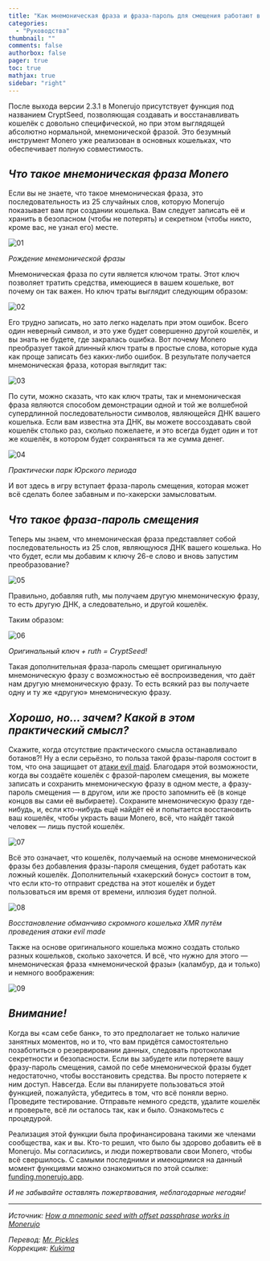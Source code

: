 ```yaml
---
title: "Как мнемоническая фраза и фраза-пароль для смещения работают в Monerujo"
categories:
  - "Руководства"
thumbnail: ""
comments: false
authorbox: false
pager: true
toc: true
mathjax: true
sidebar: "right"
---
```


После выхода версии 2.3.1 в Monerujo присутствует функция под названием CryptSeed, позволяющая создавать и восстанавливать кошелёк с довольно специфической, но при этом выглядящей абсолютно нормальной, мнемонической фразой. Это безумный инструмент Monero уже реализован в основных кошельках, что обеспечивает полную совместимость.

## _Что такое мнемоническая фраза Monero_

Если вы не знаете, что такое мнемоническая фраза, это последовательность из 25 случайных слов, которую Monerujo показывает вам при создании кошелька. Вам следует записать её и хранить в безопасном (чтобы не потерять) и секретном (чтобы никто, кроме вас, не узнал его) месте.

![01](/img/manuals/how-a-mnemonic-seed-with-offset-passphrase-works-in-monerujo/01.png)

*Рождение мнемонической фразы*

Мнемоническая фраза по сути является ключом траты. Этот ключ позволяет тратить средства, имеющиеся в вашем кошельке, вот почему он так важен. Но ключ траты выглядит следующим образом:

![02](/img/manuals/how-a-mnemonic-seed-with-offset-passphrase-works-in-monerujo/02.png)

Его трудно записать, но зато легко наделать при этом ошибок. Всего один неверный символ, и это уже будет совершенно другой кошелёк, и вы знать не будете, где закралась ошибка. Вот почему Monero преобразует такой длинный ключ траты в простые слова, которые куда как проще записать без каких-либо ошибок. В результате получается мнемоническая фраза, которая выглядит так:

![03](/img/manuals/how-a-mnemonic-seed-with-offset-passphrase-works-in-monerujo/03.png)

По сути, можно сказать, что как ключ траты, так и мнемоническая фраза являются способом демонстрации одной и той же волшебной супердлинной последовательности символов, являющейся ДНК вашего кошелька. Если вам известна эта ДНК, вы можете воссоздавать свой кошелёк столько раз, сколько пожелаете, и это всегда будет один и тот же кошелёк, в котором будет сохраняться та же сумма денег.

![04](/img/manuals/how-a-mnemonic-seed-with-offset-passphrase-works-in-monerujo/04.png)

*Практически парк Юрского периода*

И вот здесь в игру вступает фраза-пароль смещения, которая может всё сделать более забавным и по-хакерски замысловатым.

## _Что такое фраза-пароль смещения_

Теперь мы знаем, что мнемоническая фраза представляет собой последовательность из 25 слов, являющуюся ДНК вашего кошелька. Но что будет, если мы добавим к ключу 26-е слово и вновь запустим преобразование?

![05](/img/manuals/how-a-mnemonic-seed-with-offset-passphrase-works-in-monerujo/05.gif)

Правильно, добавляя ruth, мы получаем другую мнемоническую фразу, то есть другую ДНК, а следовательно, и другой кошелёк.

Таким образом:

![06](/img/manuals/how-a-mnemonic-seed-with-offset-passphrase-works-in-monerujo/06.png)

*Оригинальный ключ + ruth = CryptSeed!*

Такая дополнительная фраза-пароль смещает оригинальную мнемоническую фразу с возможностью её воспроизведения, что даёт нам другую мнемоническую фразу. То есть всякий раз вы получаете одну и ту же «другую» мнемоническую фразу.

## _Хорошо, но... зачем? Какой в этом практический смысл?_

Скажите, когда отсутствие практического смысла останавливало ботанов?! Ну а если серьёзно, то польза такой фразы-пароля состоит в том, что она защищает от [атаки evil maid](https://en.wikipedia.org/wiki/Evil_maid_attack). Благодаря этой возможности, когда вы создаёте кошелёк с фразой-паролем смещения, вы можете записать и сохранить мнемоническую фразу в одном месте, а фразу-пароль смещения — в другом, или же просто запомнить её (в конце концов вы сами её выбираете). Сохраните мнемоническую фразу где-нибудь, и, если кто-нибудь ещё найдёт её и попытается восстановить ваш кошелёк, чтобы украсть ваши Monero, всё, что найдёт такой человек — лишь пустой кошелёк.

![07](/img/manuals/how-a-mnemonic-seed-with-offset-passphrase-works-in-monerujo/07.png)

Всё это означает, что кошелёк, получаемый на основе мнемонической фразы без добавления фразы-пароля смещения, будет работать как ложный кошелёк. Дополнительный «хакерский бонус» состоит в том, что если кто-то отправит средства на этот кошелёк и будет пользоваться им время от времени, иллюзия будет полной.

![08](/img/manuals/how-a-mnemonic-seed-with-offset-passphrase-works-in-monerujo/08.gif)

*Восстановление обманчиво скромного кошелька XMR путём проведения атаки evil made*

Также на основе оригинального кошелька можно создать столько разных кошельков, сколько захочется. И всё, что нужно для этого — мнемоническая фраза «мнемонической фразы» (каламбур, да и только) и немного воображения:

![09](/img/manuals/how-a-mnemonic-seed-with-offset-passphrase-works-in-monerujo/09.png)

## _Внимание!_

Когда вы «сам себе банк», то это предполагает не только наличие занятных моментов, но и то, что вам придётся самостоятельно позаботиться о резервировании данных, следовать протоколам секретности и безопасности. Если вы забудете или потеряете вашу фразу-пароль смещения, самой по себе мнемонической фразы будет недостаточно, чтобы восстановить средства. Вы просто потеряете к ним доступ. Навсегда. Если вы планируете пользоваться этой функцией, пожалуйста, убедитесь в том, что всё поняли верно. Проведите тестирование. Отправьте немного средств, удалите кошелёк и проверьте, всё ли осталось так, как и было. Ознакомьтесь с процедурой.

Реализация этой функции была профинансирована такими же членами сообщества, как и вы. Кто-то решил, что было бы здорово добавить её в Monerujo. Мы согласились, и люди пожертвовали свои Monero, чтобы всё свершилось. С самыми последними и имеющимися на данный момент функциями можно ознакомиться по этой ссылке: [funding.monerujo.app](http://funding.monerujo.app/).

*И не забывайте оставлять пожертвования, неблагодарные негодяи!*

---

_Источник: [How a mnemonic seed with offset passphrase works in Monerujo](https://anhdres.medium.com/how-a-mnemonic-seed-with-offset-passphrase-works-in-monerujo-416ff5198b2e)_

_Перевод: [Mr. Pickles](https://t.me/v1docq47)_  
_Коррекция: [Kukima](https://t.me/Kukima)_
